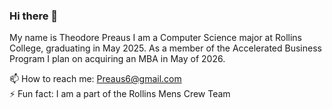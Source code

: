### Hi there 👋

My name is Theodore Preaus I am a Computer Science major at Rollins College, graduating in May 2025. As a member of the Accelerated Business Program I plan on acquiring an MBA in May of 2026.

📫 How to reach me: Preaus6@gmail.com
<br> ⚡ Fun fact: I am a part of the Rollins Mens Crew Team

<!--
**Tpreaus/Tpreaus** is a ✨ _special_ ✨ repository because its `README.md` (this file) appears on your GitHub profile.

Here are some ideas to get you started:

- 🔭 I’m currently working on ...
- 🌱 I’m currently learning ...
- 👯 I’m looking to collaborate on ...
- 🤔 I’m looking for help with ...
- 💬 Ask me about ...
- 📫 How to reach me: ...
- 😄 Pronouns: ...
- ⚡ Fun fact: ...
-->
